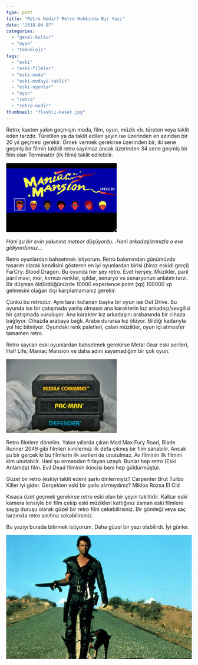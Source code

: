 ```yaml
---
type: post
title: "Retro Nedir? Retro Hakkında Bir Yazı"
date: "2018-04-07"
categories: 
  - "genel-kultur"
  - "oyun"
  - "teknoloji"
tags: 
  - "eski"
  - "eski-filmler"
  - "eski-moda"
  - "eski-modayi-taklit"
  - "eski-oyunlar"
  - "oyun"
  - "retro"
  - "retro-nedir"
thumbnail: "flashli-kaset.jpg"
---
```


Retro; kasten yakın geçmişin moda, film, oyun, müzik vb. türeten veya taklit eden tarzdır. Türetilen ya da taklit edilen şeyin ise üzerinden en azından bir 20 yıl geçmesi gerekir. Örnek vermek gerekirse üzerinden bir, iki sene geçmiş bir filmin taklidi retro sayılmaz ancak üzerinden 34 sene geçmiş bir film olan Terminatör (ilk filmi) taklit edilebilir.

![](images/maniac-mansion-300x187.jpg)

_Hani şu bir evin yakınına meteor düşüyordu...Hani arkadaşlarınızla o eve gidiyordunuz..._

Retro oyunlardan bahsetmek istiyorum. Retro bakımından günümüzde tasarım olarak kendisini gösteren en iyi oyunlardan birisi (biraz eskidi gerçi) FarCry: Blood Dragon. Bu oyunda her şey retro. Evet herşey. Müzikler, parıl parıl mavi, mor, kırmızı renkler, ışıklar, senaryo ve senaryonun anlatım tarzı. Bir düşman öldürdüğünüzde 10000 experience point (xp) 100000 xp gelmesini olağan dışı karşılamamanız gerekir.

Çünkü bu retrodur. Aynı tarzı kullanan başka bir oyun ise Out Drive. Bu oyunda ise bir çatışmada yanlış olmasın ana karakterin kız arkadaşı/sevgilisi bir çatışmada vuruluyor. Ana karakter kız arkadaşını arabasında bir cihaza bağlıyor. Cihazda arabaya bağlı. Araba durursa kız ölüyor. Bildiği kadarıyla yol hiç bitmiyor. Oyundaki renk paletleri, çalan müzikler, oyun içi atmosfer tamamen retro.

Retro sayılan eski oyunlardan bahsetmek gerekirse Metal Gear eski serileri, Half Life, Maniac Mansion ve daha adını sayamadığım bir çok oyun.

![](images/atari-kaseti-2-300x200.jpeg)

Retro filmlere dönelim. Yakın yıllarda çıkan Mad Max Fury Road, Blade Runner 2049 gibi filmleri kimileriniz ilk defa çıkmış bir film sanabilir. Ancak şu bir gerçek ki bu filmlerin ilk serileri de unutulmaz. Av filminin ilk filmini kim unutabilir. Hani şu ormandan fırlayan uzaylı. Bunlar hep retro (Eski Anlamda) film. Evil Dead filminin ikincisi beni hep güldürmüştür.

Güzel bir retro (eskiyi taklit eden) şarkı dinlermiyiz? Carpenter Brut Turbo Killer iyi gider. Gerçekten eski bir şarkı alırmıydınız? Miklos Rozsa El Cid

Kısaca özet geçmek gerekirse retro eski olan bir şeyin taklitidir. Kalkar eski kamera lensiyle bir film çekip eski müzikleri kattığınız zaman eski filmlere saygı duruşu olarak güzel bir retro film çekebilirsiniz. Bir gömleği veya saç tarzınıda retro sınıfına sokabilirsiniz.

Bu yazıyı burada bitirmek istiyorum. Daha güzel bir yazı olabilirdi. İyi günler.

![](images/18959167.jpg)
